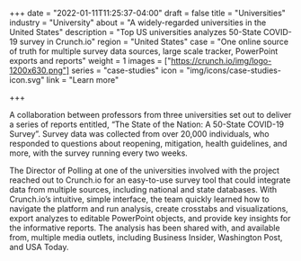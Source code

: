 +++
date = "2022-01-11T11:25:37-04:00"
draft = false
title = "Universities"
industry = "University"
about = "A widely-regarded universities in the United States"
description = "Top US universities analyzes 50-State COVID-19 survey in Crunch.io"
region = "United States"
case = "One online source of truth for multiple survey data sources, large scale tracker, PowerPoint exports and reports"
weight = 1
images = ["https://crunch.io/img/logo-1200x630.png"]
series = "case-studies"
icon = "img/icons/case-studies-icon.svg"
link = "Learn more"

+++

A collaboration between professors from three universities set out to deliver a series of reports entitled, “The State of the Nation: A 50-State COVID-19 Survey”.  Survey data was collected from over 20,000 individuals, who responded to questions about reopening, mitigation, health guidelines, and more, with the survey running every two weeks.

The Director of Polling at one of the universities involved with the project reached out to Crunch.io for an easy-to-use survey tool that could integrate data from multiple sources, including national and state databases. <span class="highlight">With Crunch.io’s intuitive, simple interface, the team quickly learned how to navigate the platform and run analysis, create crosstabs and visualizations, export analyzes to editable PowerPoint objects, and provide key insights for the informative reports.</span> The analysis has been shared with, and available from, multiple media outlets, including Business Insider, Washington Post, and USA Today.
